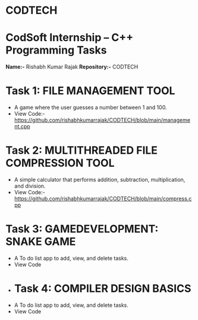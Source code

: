 # CODTECH
# CodSoft Internship – C++ Programming Tasks

**Name:-** Rishabh Kumar Rajak
**Repository:-** CODTECH

# Task 1:  FILE MANAGEMENT TOOL
- A game where the user guesses a number between 1 and 100.
- View Code:-https://github.com/rishabhkumarrajak/CODTECH/blob/main/management.cpp
# Task 2: MULTITHREADED FILE COMPRESSION TOOL
- A simple calculator that performs addition, subtraction, multiplication, and division.
- View Code:-https://github.com/rishabhkumarrajak/CODTECH/blob/main/compress.cpp
# Task 3: GAMEDEVELOPMENT: SNAKE GAME
- A To do list app to add, view, and delete tasks.
- View Code
- # Task 4:  COMPILER DESIGN BASICS
- A To do list app to add, view, and delete tasks.
- View Code
